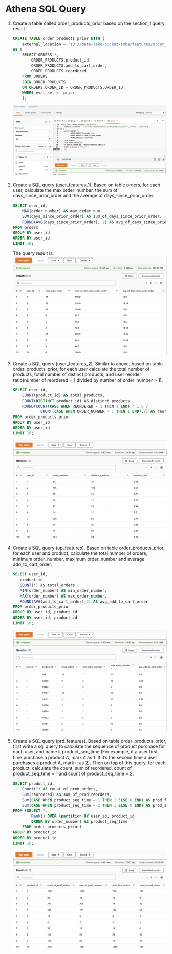 # Athena SQL Query
1. Create a table called order_products_prior based on the section_1 query result.  
    ```SQL
    CREATE TABLE order_products_prior WITH (
        external_location = 's3://data-lake-bucket-imba/features/order_products_prior/', format = 'parquet') 
    AS (
        SELECT ORDERS.*,
            ORDER_PRODUCTS.product_id,
            ORDER_PRODUCTS.add_to_cart_order,
            ORDER_PRODUCTS.reordered
        FROM ORDERS
        JOIN ORDER_PRODUCTS 
        ON ORDERS.ORDER_ID = ORDER_PRODUCTS.ORDER_ID
        WHERE eval_set = 'prior'
        );
    ```
    ![q1](/section_2/img/q1.png)

2. Create a SQL query (user_features_1). Based on table orders, for each user, calculate the max order_number, the sum of days_since_prior_order and the average of days_since_prior_order.
    ```SQL
    SELECT user_id,
        MAX(order_number) AS max_order_num,
        SUM(days_since_prior_order) AS sum_of_days_since_prior_order,
        ROUND(AVG(days_since_prior_order), 2) AS avg_of_days_since_prior_order
    FROM orders
    GROUP BY user_id
    ORDER BY user_id
    LIMIT 10;
    ```  
    The query result is:  
    ![q2](/section_2/img/q2.png)  

3. Create a SQL query (user_features_2). Similar to above, based on table order_products_prior, for each user calculate the total number of products, total number of distinct products, and user reorder ratio(number of reordered = 1 divided by number of order_number > 1).
    ```SQL
    SELECT user_id,
        COUNT(product_id) AS total_products,
        COUNT(DISTINCT product_id) AS distinct_products,
        ROUND(COUNT(CASE WHEN REORDERED = 1 THEN 1 END) * 1.0 / 
                COUNT(CASE WHEN ORDER_NUMBER > 1 THEN 1 END),2) AS reorder_ratio
    FROM order_products_prior
    GROUP BY user_id
    ORDER BY user_id
    LIMIT 10;
    ```
    ![q3](/section_2/img/q3.png)

4. Create a SQL query (up_features). Based on table order_products_prior, for each user and product, calculate the total number of orders, minimum order_number, maximum order_number and average add_to_cart_order.
    ```SQL
    SELECT user_id, 
       product_id,
       COUNT(*) AS total_orders,
       MIN(order_number) AS min_order_number,
       MAX(order_number) AS max_order_number,
       ROUND(AVG(add_to_cart_order),2) AS avg_add_to_cart_order
    FROM order_products_prior
    GROUP BY user_id, product_id
    ORDER BY user_id, product_id
    LIMIT 10;
    ```
    ![q4](/section_2/img/q4.png)

5. Create a SQL query (prd_features). Based on table order_products_prior, first write a sql query to calculate the sequence of product purchase for each user, and name it product_seq_time (For example, if a user first time purchase a product A, mark it as 1. If it’s the second time a user purchases a product A, mark it as 2). Then on top of this query, for each product, calculate the count, sum of reordered, count of product_seq_time = 1 and count of product_seq_time = 2.
    ```SQL
    SELECT product_id,
        Count(*) AS count_of_prod_orders,
        Sum(reordered) AS sum_of_prod_reorders,
        Sum(CASE WHEN product_seq_time = 1 THEN 1 ELSE 0 END) AS prod_first_orders, 
        Sum(CASE WHEN product_seq_time = 2 THEN 1 ELSE 0 END) AS prod_second_orders
    FROM (SELECT *, 
            Rank() OVER (partition BY user_id, product_id
            ORDER BY order_number) AS product_seq_time
        FROM order_products_prior)
    GROUP BY product_id
    ORDER BY product_id
    LIMIT 10;
    ```  
    ![q5](/section_2/img/q5.png)